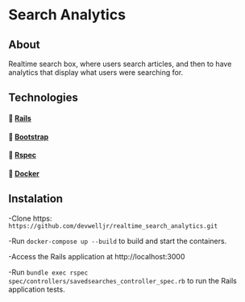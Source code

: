 # Search Analytics

## About

Realtime search box, where users search articles, and then to have analytics that display what users were searching for.

## Technologies

#### :link: [Rails](https://rubyonrails.org)

#### :link: [Bootstrap](https://getbootstrap.com/docs/5.0/getting-started/introduction/)

#### :link: [Rspec](https://rspec.info)

#### :link: [Docker](https://www.docker.com)

## Instalation

-Clone https: `https://github.com/devwelljr/realtime_search_analytics.git`

-Run `docker-compose up --build` to build and start the containers.

-Access the Rails application at http://localhost:3000

-Run `bundle exec rspec spec/controllers/savedsearches_controller_spec.rb` to run the Rails application tests.
